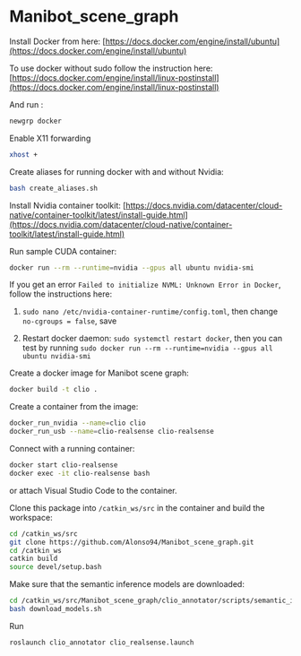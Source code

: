# Manibot_scene_graph

Install Docker from here: [https://docs.docker.com/engine/install/ubuntu](https://docs.docker.com/engine/install/ubuntu)

To use docker without sudo follow the instruction here: [https://docs.docker.com/engine/install/linux-postinstall](https://docs.docker.com/engine/install/linux-postinstall)

And run :
```bash
newgrp docker
```

Enable X11 forwarding
```bash
xhost +
```

Create aliases for running docker with and without Nvidia:
```bash
bash create_aliases.sh
```

Install Nvidia container toolkit: [https://docs.nvidia.com/datacenter/cloud-native/container-toolkit/latest/install-guide.html](https://docs.nvidia.com/datacenter/cloud-native/container-toolkit/latest/install-guide.html)

Run sample CUDA container:
```bash
docker run --rm --runtime=nvidia --gpus all ubuntu nvidia-smi
```

If you get an error `Failed to initialize NVML: Unknown Error in Docker`, follow the instructions here: 
1. `sudo nano /etc/nvidia-container-runtime/config.toml`, then change `no-cgroups = false`, save

2. Restart docker daemon: `sudo systemctl restart docker`, then you can test by running `sudo docker run --rm --runtime=nvidia --gpus all ubuntu nvidia-smi`

Create a docker image for Manibot scene graph:
```bash
docker build -t clio .
```

Create a container from the image:
```bash
docker_run_nvidia --name=clio clio
docker_run_usb --name=clio-realsense clio-realsense
```

Connect with a running container:
```bash
docker start clio-realsense
docker exec -it clio-realsense bash
```
or attach Visual Studio Code to the container.

Clone this package into `/catkin_ws/src` in the container and build the workspace:
```bash
cd /catkin_ws/src
git clone https://github.com/Alonso94/Manibot_scene_graph.git
cd /catkin_ws
catkin build
source devel/setup.bash
```
Make sure that the semantic inference models are downloaded:
```bash
cd /catkin_ws/src/Manibot_scene_graph/clio_annotator/scripts/semantic_inference
bash download_models.sh
```

Run 
```bash
roslaunch clio_annotator clio_realsense.launch
```